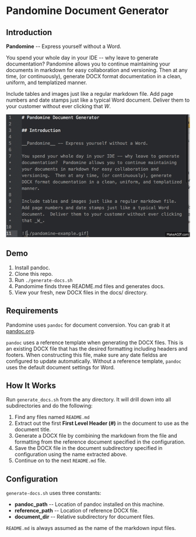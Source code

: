 # Pandomine Document Generator

## Introduction

__Pandomine__ -- Express yourself without a Word.

You spend your whole day in your IDE -- why leave to generate documentation?  Pandomine allows you to continue maintaining your documents in markdown for easy collaboration and versioning.  Then at any time, (or continuously), generate DOCX format documentation in a clean, uniform, and templatized manner.

Include tables and images just like a regular markdown file.  Add page numbers and date stamps just like a typical Word document.  Deliver them to your customer without ever clicking that _W_.

![Pandomime Document Generator](pandomine-example.gif)

## Demo

1. Install pandoc.
2. Clone this repo.
3. Run `./generate-docs.sh`
4. Pandomime finds three README.md files and generates docs.
5. View your fresh, new DOCX files in the docs/ directory.

## Requirements

Pandomine uses `pandoc` for document conversion. You can grab it at [pandoc.org](http://pandoc.org/).

`pandoc` uses a reference template when generating the DOCX files.  This is an existing DOCX file that has the desired formatting including headers and footers.  When constructing this file, make sure any date fieldss are configured to update automatically.  Without a reference template, `pandoc` uses the default document settings for Word.

## How It Works

Run `generate_docs.sh` from the any directory.  It will drill down into all subdirectories and do the following:

1. Find any files named `README.md`
2. Extract out the first __First Level Header (#)__ in the document to use as the document title.
3. Generate a DOCX file by combining the markdown from the file and formatting from the reference document specified in the configuration.
4. Save the DOCX file in the document subdirectory specified in configuration using the name extracted above.
5. Continue on to the next `README.md` file.

## Configuration

`generate-docs.sh` uses three constants:

* __pandoc_path__ -- Location of pandoc installed on this machine.
* __reference_path__ -- Location of reference DOCX file.
* __document_dir__ -- Relative subdirectory for document files.

`README.md` is always assumed as the name of the markdown input files.
